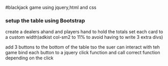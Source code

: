 #blackjack game using jquery,html and css
### setup the table using Bootstrap
create a dealers ahand and players hand to hold the totals
set each card to a custom width)adkist col-sm2 to 11% to avoid having to write 3 extra divs)

add 3 buttons to the bottom of the table tso the suer can interact with teh game
bind each button to a jquery click function
and call correct function depending on the click

